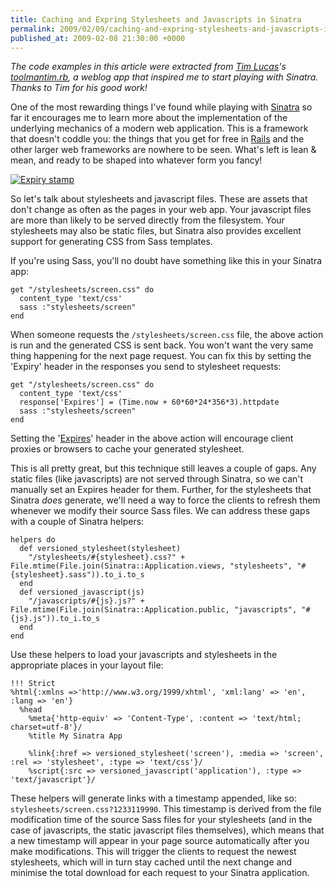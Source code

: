 ```yaml
---
title: Caching and Expring Stylesheets and Javascripts in Sinatra
permalink: 2009/02/09/caching-and-expring-stylesheets-and-javascripts-in-sinatra
published_at: 2009-02-08 21:30:00 +0000
---
```


_The code examples in this article were extracted from [Tim Lucas](http://toolmantim.com/)'s [toolmantim.rb](http://github.com/toolmantim/toolmantim/), a weblog app that inspired me to start playing with Sinatra. Thanks to Tim for his good work!_

One of the most rewarding things I've found while playing with [Sinatra](http://www.sinatrarb.com/) so far it encourages me to learn more about the implementation of the underlying mechanics of a modern web application. This is a framework that doesn't coddle you: the things that you get for free in [Rails](http://rubyonrails.com/) and the other larger web frameworks are nowhere to be seen. What's left is lean & mean, and ready to be shaped into whatever form you fancy!

[![Expiry stamp](content/images/ss/54b06666e12f.jpg)](http://www.flickr.com/photos/tartanna/52648670/)

So let's talk about stylesheets and javascript files. These are assets that don't change as often as the pages in your web app. Your javascript files are more than likely to be served directly from the filesystem. Your stylesheets may also be static files, but Sinatra also provides excellent support for generating CSS from Sass templates.

If you're using Sass, you'll no doubt have something like this in your Sinatra app:

```
get "/stylesheets/screen.css" do
  content_type 'text/css'
  sass :"stylesheets/screen"
end
```

When someone requests the `/stylesheets/screen.css` file, the above action is run and the generated CSS is sent back. You won't want the very same thing happening for the next page request. You can fix this by setting the 'Expiry' header in the responses you send to stylesheet requests:

```
get "/stylesheets/screen.css" do
  content_type 'text/css'
  response['Expires'] = (Time.now + 60*60*24*356*3).httpdate
  sass :"stylesheets/screen"
end
```

Setting the '[Expires](http://www.w3.org/Protocols/rfc2616/rfc2616-sec14.html#sec14.21)' header in the above action will encourage client proxies or browsers to cache your generated stylesheet.

This is all pretty great, but this technique still leaves a couple of gaps. Any static files (like javascripts) are not served through Sinatra, so we can't manually set an Expires header for them. Further, for the stylesheets that Sinatra _does_ generate, we'll need a way to force the clients to refresh them whenever we modify their source Sass files. We can address these gaps with a couple of Sinatra helpers:

```
helpers do
  def versioned_stylesheet(stylesheet)
    "/stylesheets/#{stylesheet}.css?" + File.mtime(File.join(Sinatra::Application.views, "stylesheets", "#{stylesheet}.sass")).to_i.to_s
  end
  def versioned_javascript(js)
    "/javascripts/#{js}.js?" + File.mtime(File.join(Sinatra::Application.public, "javascripts", "#{js}.js")).to_i.to_s
  end
end
```

Use these helpers to load your javascripts and stylesheets in the appropriate places in your layout file:

```
!!! Strict
%html{:xmlns =>'http://www.w3.org/1999/xhtml', 'xml:lang' => 'en', :lang => 'en'}
  %head
    %meta{'http-equiv' => 'Content-Type', :content => 'text/html; charset=utf-8'}/
    %title My Sinatra App

    %link{:href => versioned_stylesheet('screen'), :media => 'screen', :rel => 'stylesheet', :type => 'text/css'}/
    %script{:src => versioned_javascript('application'), :type => 'text/javascript'}/
```

These helpers will generate links with a timestamp appended, like so: `stylesheets/screen.css?1233119990`. This timestamp is derived from the file modification time of the source Sass files for your stylesheets (and in the case of javascripts, the static javascript files themselves), which means that a new timestamp will appear in your page source automatically after you make modifications. This will trigger the clients to request the newest stylesheets, which will in turn stay cached until the next change and minimise the total download for each request to your Sinatra application.

